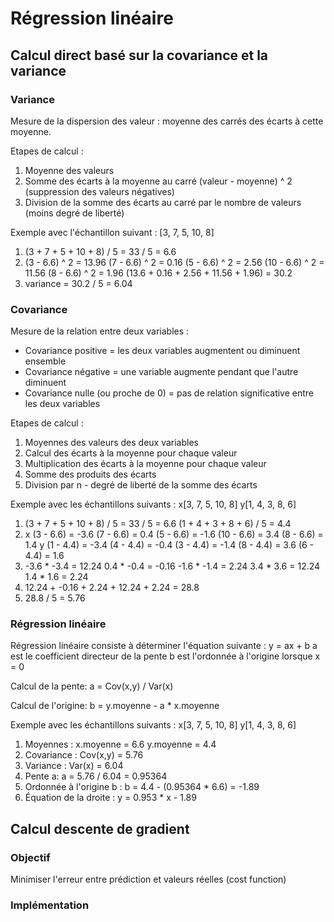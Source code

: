 # Régression linéaire

## Calcul direct basé sur la covariance et la variance

### Variance

Mesure de la dispersion des valeur : moyenne des carrés des écarts à cette moyenne.

Etapes de calcul :
1. Moyenne des valeurs
2. Somme des écarts à la moyenne au carré (valeur - moyenne) ^ 2 (suppression des valeurs négatives)
3. Division de la somme des écarts au carré par le nombre de valeurs (moins degré de liberté)

Exemple avec l'échantillon suivant :  [3, 7, 5, 10, 8]
1.  (3 + 7 + 5 + 10 + 8) / 5 = 33 / 5 = 6.6
2.  (3 - 6.6) ^ 2 = 13.96
    (7 - 6.6) ^ 2 = 0.16
    (5 - 6.6) ^ 2 = 2.56
    (10 - 6.6) ^ 2 = 11.56
    (8 - 6.6) ^ 2 = 1.96
    (13.6 + 0.16 + 2.56 + 11.56 + 1.96) = 30.2
3.  variance = 30.2 / 5 = 6.04

### Covariance

Mesure de la relation entre deux variables :
- Covariance positive = les deux variables augmentent ou diminuent ensemble
- Covariance négative = une variable augmente pendant que l'autre diminuent
- Covariance nulle (ou proche de 0) = pas de relation significative entre les deux variables

Etapes de calcul :
1. Moyennes des valeurs des deux variables
2. Calcul des écarts à la moyenne pour chaque valeur
3. Multiplication des écarts à la moyenne pour chaque valeur
4. Somme des produits des écarts
5. Division par n - degré de liberté de la somme des écarts

Exemple avec les échantillons suivants :  x[3, 7, 5, 10, 8] y[1, 4, 3, 8, 6]
1.  (3 + 7 + 5 + 10 + 8) / 5 = 33 / 5 = 6.6
    (1 + 4 + 3 + 8 + 6) / 5 = 4.4
2.  x   (3 - 6.6) = -3.6
        (7 - 6.6) = 0.4
        (5 - 6.6) = -1.6
        (10 - 6.6) = 3.4
        (8 - 6.6) = 1.4
    y   (1 - 4.4) = -3.4
        (4 - 4.4) = -0.4
        (3 - 4.4) = -1.4
        (8 - 4.4) = 3.6
        (6 - 4.4) = 1.6
3.  -3.6 * -3.4 = 12.24
    0.4 * -0.4 = -0.16
    -1.6 * -1.4 = 2.24
    3.4 * 3.6 = 12.24
    1.4 * 1.6 = 2.24
4.  12.24 + -0.16 + 2.24 + 12.24 + 2.24 = 28.8
5.  28.8 / 5 = 5.76

### Régression linéaire

Régression linéaire consiste à déterminer l'équation suivante :
    y = ax + b
        a est le coefficient directeur de la pente
        b est l'ordonnée à l'origine lorsque x = 0

Calcul de la pente: a = Cov(x,y) / Var(x)

Calcul de l'origine: b = y.moyenne - a * x.moyenne

Exemple avec les échantillons suivants :  x[3, 7, 5, 10, 8] y[1, 4, 3, 8, 6]
1. Moyennes :
    x.moyenne = 6.6
    y.moyenne = 4.4
2. Covariance :
    Cov(x,y) = 5.76
3. Variance :
    Var(x) = 6.04
4.  Pente a:
    a = 5.76 / 6.04 = 0.95364
5.  Ordonnée à l'origine b :
    b = 4.4 - (0.95364 * 6.6) = -1.89
6.  Équation de la droite :
    y = 0.953 * x - 1.89

## Calcul descente de gradient

### Objectif

Minimiser l'erreur entre prédiction et valeurs réelles (cost function)

### Implémentation

<!-- # Lecture des données
mileage = [m1, m2, ..., mn]
price = [p1, p2, ..., pn]

# Initialisation des paramètres
theta0 = 0
theta1 = 0
learning_rate = 0.01
max_iterations = 1000

# Entraînement
for iteration in range(max_iterations):
    # Calcul des gradients
    sum_errors = 0
    sum_errors_mileage = 0
    for i in range(len(mileage)):
        error = (theta0 + theta1 * mileage[i]) - price[i]
        sum_errors += error
        sum_errors_mileage += error * mileage[i]
    
    # Mise à jour des paramètres
    tmp_theta0 = theta0 - learning_rate * (1 / len(mileage)) * sum_errors
    tmp_theta1 = theta1 - learning_rate * (1 / len(mileage)) * sum_errors_mileage
    
    # Mise à jour simultanée
    theta0 = tmp_theta0
    theta1 = tmp_theta1

# Sauvegarder les paramètres
save_to_file(theta0, theta1) -->
